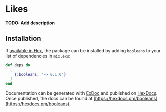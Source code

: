 # Likes

**TODO: Add description**

## Installation

If [available in Hex](https://hex.pm/docs/publish), the package can be installed
by adding `booleans` to your list of dependencies in `mix.exs`:

```elixir
def deps do
  [
    {:booleans, "~> 0.1.0"}
  ]
end
```

Documentation can be generated with [ExDoc](https://github.com/elixir-lang/ex_doc)
and published on [HexDocs](https://hexdocs.pm). Once published, the docs can
be found at [https://hexdocs.pm/booleans](https://hexdocs.pm/booleans).

